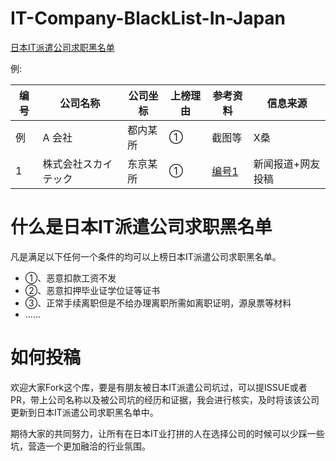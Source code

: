 # IT-Company-BlackList-In-Japan
[日本IT派遣公司求职黑名单](https://github.com/Hyman1993/IT-Company-BlackList-In-Japan/blob/master/%E6%97%A5%E6%9C%ACIT%E4%BC%9A%E7%A4%BE%E6%B1%82%E8%81%8C%E9%BB%91%E5%90%8D%E5%8D%95.xlsx)

例:

|  编号 |  公司名称 |  公司坐标  | 上榜理由  | 参考资料  | 信息来源 | 
|  ---- |  ----  | ----  |  ----  | ----  |  ----  | 
| 例 | A 会社  | 都内某所 | ① | 截图等 | X桑|
|  1 | 株式会社スカイテック  | 东京某所 | ① | [编号1](https://github.com/Hyman1993/IT-Company-BlackList-In-Japan/tree/master/%E7%BC%96%E5%8F%B71) | 新闻报道+网友投稿|

# 什么是日本IT派遣公司求职黑名单
凡是满足以下任何一个条件的均可以上榜日本IT派遣公司求职黑名单。

- ①、恶意扣款工资不发
- ②、恶意扣押毕业证学位证等证书
- ③、正常手续离职但是不给办理离职所需如离职证明，源泉票等材料
- ......

# 如何投稿
欢迎大家Fork这个库，要是有朋友被日本IT派遣公司坑过，可以提ISSUE或者PR，带上公司名称以及被公司坑的经历和证据，我会进行核实，及时将该该公司更新到日本IT派遣公司求职黑名单中。

期待大家的共同努力，让所有在日本IT业打拼的人在选择公司的时候可以少踩一些坑，营造一个更加融洽的行业氛围。
